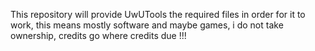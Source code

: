 This repository will provide UwUTools the required files in order for it to work, this means mostly software and maybe games, i do not take ownership, credits go where credits due !!!
